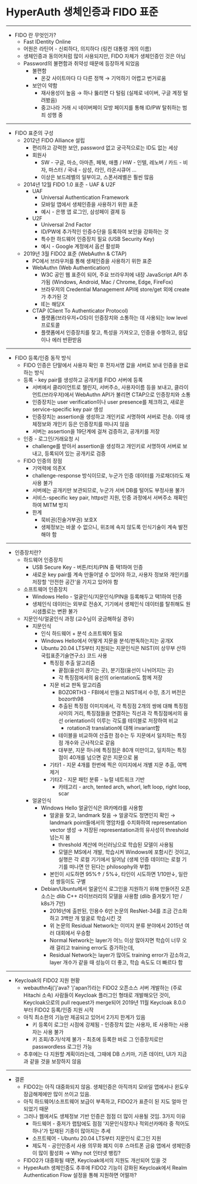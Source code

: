 # HyperAuth 생체인증과 FIDO 표준

---

- FIDO 란 무엇인가?
  - Fast IDentity Online
  - 어원은 라틴어 - 신뢰하다, 의지하다 (링컨 대통령 개의 이름)
  - 생체인증과 동의어처럼 많이 사용되지만, FIDO 자체가 생체인증인 것은 아님
  - Password의 불편함과 취약성 때문에 등장하게 되었음
    - 불편함
      - 온갖 사이트마다 다 다른 정책 → 기억하기 어렵고 번거로움
    - 보안이 약함
      - 재사용성이 높음 → 하나 뚫리면 다 털림 (실제로 네이버, 구글 계정 털려봤음)
      - 중고나라 거래 시 네이버페이 모방 페이지를 통해 ID/PW 탈취하는 범죄 성행 중

---

- FIDO 표준의 구성
  - 2012년 FIDO Alliance 설립
    - 편리하고 강력한 보안, password 없고 궁극적으로는 ID도 없는 세상
    - 회원사
      - SW - 구글, 마소, 아마존, 페북, 애플 / HW - 인텔, 레노버 / 카드 - 비자, 마스터 / 국내 - 삼성, 라인, 라온시큐어 ...
      - 이상은 보드레벨의 일부이고, 스폰서레벨은 훨씬 많음
  - 2014년 12월 FIDO 1.0 표준 - UAF & U2F
    - UAF
      - Universal Authentication Framework
      - 모바일 앱에서 생체인증을 사용하기 위한 표준
      - 예시 - 은행 앱 로그인, 삼성페이 결제 등
    - U2F
      - Universal 2nd Factor
      - ID/PW에 추가적인 인증수단을 등록하여 보안을 강화하는 것
      - 특수한 하드웨어 인증장치 필요 (USB Security Key)
      - 예시 - Google 계정에서 옵션 활성화
  - 2019년 3월 FIDO2 표준 (WebAuthn & CTAP)
    - PC에서 브라우저를 통해 생체인증을 사용하기 위한 표준
    - WebAuthn (Web Authentication)
      - W3C 공인 웹 표준이 되어, 주요 브라우저에 내장 JavaScript API 추가됨 (Windows, Android, Mac / Chrome, Edge, FireFox)
      - 브라우저의 Credential Management API에 store/get 외에 create가 추가된 것
      - IE는 해당X
    - CTAP (Client To Authenticator Protocol)
      - 플랫폼(브라우저+OS)이 인증장치와 소통하는 데 사용되는 low level 프로토콜
      - 플랫폼에서 인증장치를 찾고, 특성을 가져오고, 인증을 수행하고, 응답이나 에러 반환받음

---

- FIDO 등록/인증 동작 방식
  - FIDO 인증은 단말에서 사용자 확인 후 전자서명 값을 서버로 보내 인증을 완료하는 방식
  - 등록 - key pair를 생성하고 공개키를 FIDO 서버에 등록
    - 서버에서 클라이언트로 챌린지, 서버주소, 사용자이름 등을 보내고, 클라이언트(브라우저)에서 WebAuthn API가 불리면 CTAP으로 인증장치와 소통
    - 인증장치는 user verification이나 user presence를 체크하고, 새로운 service-specific key pair 생성
    - 인증장치는 assertion을 생성하고 개인키로 서명하여 서버로 전송. 이때 생체정보와 개인키 등은 인증장치를 떠나지 않음
    - 서버는 assertion을 19단계에 걸쳐 검증하고, 공개키를 저장
  - 인증 - 로그인/거래요청 시
    - challenge를 받아서 assertion을 생성하고 개인키로 서명하여 서버로 보내고, 등록되어 있는 공개키로 검증
  - FIDO 인증의 장점
    - 기억력에 의존X
    - challenge-response 방식이므로, 누군가 인증 데이터를 가로채더라도 재사용 불가
    - 서버에는 공개키만 보관되므로, 누군가 서버 DB를 털어도 부정사용 불가
    - 서비스-specific key pair, https만 지원, 인증 과정에서 서버주소 재확인하여 MITM 방지
    - 한계
      - 묵비권(진술거부권) 보호X
      - 생체정보는 바꿀 수 없으니, 위조에 속지 않도록 인식기술이 계속 발전해야 함

---

- 인증장치란?
  - 하드웨어 인증장치
    - USB Secure Key - 버튼/터치/PIN 중 택1하여 인증
    - 새로운 key pair를 계속 만들어낼 수 있어야 하고, 사용자 정보와 개인키를 저장할 '안전한 공간'을 가지고 있어야 함
  - 소프트웨어 인증장치
    - Windows Hello - 얼굴인식/지문인식/PIN을 등록해두고 택1하여 인증
    - 생체인식 데이터는 외부로 전송X, 기기에서 생체인식 데이터를 탈취해도 원시샘플로는 변환 불가
  - 지문인식/얼굴인식 과정 (교수님이 궁금해하실 경우)
    - 지문인식
      - 인식 하드웨어 + 분석 소프트웨어 필요
      - Windows Hello에서 어떻게 지문을 분석/판독하는지는 공개X
      - Ubuntu 20.04 LTS부터 지원되는 지문인식은 NIST(미 상무부 산하 국립표준기술연구소) 코드 사용
        - 특징점 추출 알고리즘
          - 끝점(융선이 끊기는 곳), 분기점(융선이 나뉘어지는 곳)
          - 각 특징점에서의 융선의 orientation도 함께 저장
        - 지문 비교 판독 알고리즘
          - BOZORTH3 - FBI에서 만들고 NIST에서 수정, 초기 버전은 bozorth98
          - 추출된 특징점 이미지에서, 각 특징점 2개의 쌍에 대해 특징점 사이의 거리, 특징점들을 연결하는 직선과 각 특징점에서의 융선 orientation이 이루는 각도를 테이블로 저장하여 비교
            - rotation과 translation에 대해 invariant함
          - 테이블을 비교하여 산출한 점수는 두 지문에서 일치하는 특징점 개수와 근사적으로 같음
          - 대부분, 지문 하나에 특징점은 80개 미만이고, 일치하는 특징점이 40개를 넘으면 같은 지문으로 봄
        - 기타1 - 지문 4개를 한번에 찍은 이미지에서 개별 지문 추출, 여백 제거
        - 기타2 - 지문 패턴 분류 - 뉴럴 네트워크 기반
          - 카테고리 - arch, tented arch, whorl, left loop, right loop, scar
    - 얼굴인식
      - Windows Hello 얼굴인식은 IR카메라를 사용함
        - 얼굴을 찾고, landmark 찾음 → 얼굴각도 정면인지 확인 → landmark point들에서의 명암차를 수치화하여 representation vector 생성 → 저장된 representation과의 유사성이 threshold 넘는지 봄
          - threshold 계산에 머신러닝으로 학습된 모델이 사용됨
          - 모델은 MS에서 개발, 학습시켜 Windows에 포함시킨 것이고, 실행은 각 로컬 기기에서 일어남 (생체 인증 데이터는 로컬 기기를 떠나면 안 된다는 philosophy와 부합)
        - 본인이 시도하면 95%↑ / 5%↓, 타인이 시도하면 1/10만↓, 일란성 쌍둥이도 구별
      - Debian/Ubuntu에서 얼굴인식 로그인을 지원하기 위해 만들어진 오픈소스는 dlib C++ 라이브러리의 모델을 사용함 (dlib 즐겨찾기 1만 / k8s가 7만)
        - 2016년에 출판된, 인용수 6만 논문의 ResNet-34를 조금 간소화하고 3백만 개 얼굴로 학습시킨 것
        - 위 논문의 Residual Network는 이미지 분류 분야에서 2015년 여러 대회에서 우승함
        - Normal Network는 layer가 어느 이상 많아지면 학습이 너무 오래 걸리고 training error도 증가하는데,
        - Residual Network는 layer가 많아도 training error가 감소하고, layer 개수가 같을 때 성능이 더 좋고, 학습 속도도 더 빠르다 함

---

- Keycloak의 FIDO2 지원 현황
  - webauthn4j('j'ava? 'j'apan?)라는 FIDO2 오픈소스 서버 개발하는 (주로 Hitachi 소속) 사람들이 Keycloak 플러그인 형태로 개발해오던 것이, Keycloak으로의 pull request가 merge되어 2019년 11월 Keycloak 8.0.0 부터 FIDO2 등록/인증 지원 시작
  - 아직 최소한의 기능만 제공되고 있어서 2가지 한계가 있음
    - 키 등록이 로그인 시점에 강제됨 - 인증장치 없는 사용자, IE 사용하는 사용자는 사용 불가
    - 키 조회/추가/삭제 불가 - 최초에 등록한 바로 그 인증장치로만 passwordless 로그인 가능
  - 추후에는 다 지원할 계획이라는데, 그때에 DB 스키마, 기존 데이터, UI가 지금과 같을 것을 보장하지 않음

---

- 결론
  - FIDO2는 아직 대중화되지 않음. 생체인증은 아직까지 모바일 앱에서나 윈도우 잠금해제에만 많이 쓰이고 있음.
  - 아직 하드웨어/소프트웨어 보급이 부족하고, FIDO2가 표준이 된 지도 얼마 안 되었기 때문
  - 그러나 웹에서도 생체정보 기반 인증은 점점 더 많이 사용될 것임. 3가지 이유
    - 하드웨어 - 중저가 랩탑에도 점점 '지문인식장치나 적외선카메라 중 적어도 하나'가 탑재된 기종이 많아지는 추세
    - 소프트웨어 - Ubuntu 20.04 LTS부터 지문인식 로그인 지원
    - 제도적 - 공인인증서 사용 의무화 폐지 이후 스마트폰 금융 앱에서 생체인증이 많이 활성화 → Why not 인터넷 뱅킹?
  - FIDO2가 대중화될 때면, Keycloak에서의 지원도 개선되어 있을 것
  - HyperAuth 생체인증도 추후에 FIDO2 기능이 강화된 Keycloak에서 Realm Authentication Flow 설정을 통해 지원하면 어떨까?
